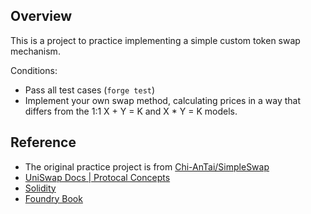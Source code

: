 ## Overview

This is a project to practice implementing a simple custom token swap mechanism.

Conditions:
- Pass all test cases (`forge test`)
- Implement your own swap method, calculating prices in a way that differs from the 1:1 X + Y = K and X * Y = K models.

## Reference

- The original practice project is from [Chi-AnTai/SimpleSwap](https://github.com/Chi-AnTai/SimpleSwap)
- [UniSwap Docs | Protocal Concepts](https://docs.uniswap.org/concepts/protocol/concentrated-liquidity)
- [Solidity](https://soliditylang.org/)
- [Foundry Book](https://book.getfoundry.sh/)
